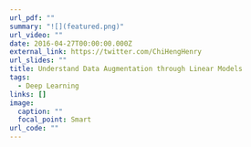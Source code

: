 ```yaml
---
url_pdf: ""
summary: "![](featured.png)"
url_video: ""
date: 2016-04-27T00:00:00.000Z
external_link: https://twitter.com/ChiHengHenry
url_slides: ""
title: Understand Data Augmentation through Linear Models
tags:
  - Deep Learning
links: []
image:
  caption: ""
  focal_point: Smart
url_code: ""
---
```

